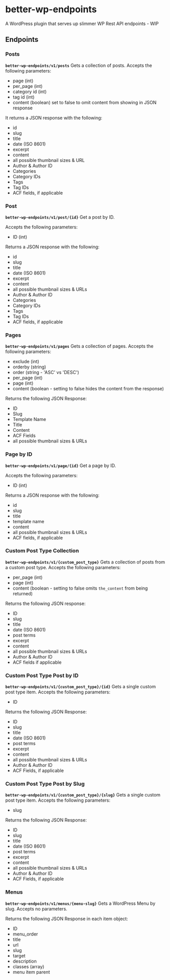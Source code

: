 # better-wp-endpoints
A WordPress plugin that serves up slimmer WP Rest API endpoints - WIP

## Endpoints

### Posts
**`better-wp-endpoints/v1/posts`**
Gets a collection of posts. Accepts the following parameters:

- page (int)
- per_page (int)
- category id (int)
- tag id  (int)
- content (boolean) set to false to omit content from showing in JSON response

It returns a JSON response with the following:
- id
- slug
- title
- date (ISO 8601)
- excerpt
- content
- all possible thumbnail sizes & URL
- Author & Author ID
- Categories
- Category IDs
- Tags
- Tag IDs
- ACF fields, if applicable

### Post
**`better-wp-endpoints/v1/post/{id}`**
Get a post by ID.

Accepts the following parameters:

- ID (int)

Returns a JSON response with the following:

- id
- slug
- title
- date (ISO 8601)
- excerpt
- content
- all possible thumbnail sizes & URLs
- Author & Author ID
- Categories
- Category IDs
- Tags
- Tag IDs
- ACF fields, if applicable

### Pages
**`better-wp-endpoints/v1/pages`**
Gets a collection of pages. Accepts the following parameters:

- exclude (int)
- orderby (string)
- order (string - 'ASC' vs 'DESC')
- per_page (int)
- page (int)
- content (boolean - setting to false hides the content from the response)

Returns the following JSON Response:

- ID
- Slug
- Template Name
- Title
- Content
- ACF Fields
- all possible thumbnail sizes & URLs

### Page by ID
**`better-wp-endpoints/v1/page/{id}`**
Get a page by ID.

Accepts the following parameters:

- ID (int)

Returns a JSON response with the following:

- id
- slug
- title
- template name
- content
- all possible thumbnail sizes & URLs
- ACF fields, if applicable

### Custom Post Type Collection
**`better-wp-endpoints/v1/{custom_post_type}`**
Gets a collection of posts from a custom post type. Accepts the following parameters:

- per_page (int)
- page (int)
- content (boolean - setting to false omits `the_content` from being returned)

Returns the following JSON response:

- ID
- slug
- title
- date (ISO 8601)
- post terms
- excerpt
- content
- all possible thumbnail sizes & URLs
- Author & Author ID
- ACF fields if applicable

### Custom Post Type Post by ID
**`better-wp-endpoints/v1/{custom_post_type}/{id}`**
Gets a single custom post type item. Accepts the following parameters:

- ID

Returns the following JSON Response:

- ID
- slug
- title
- date (ISO 8601)
- post terms
- excerpt
- content
- all possible thumbnail sizes & URLs
- Author & Author ID
- ACF Fields, if applicable

### Custom Post Type Post by Slug
**`better-wp-endpoints/v1/{custom_post_type}/{slug}`**
Gets a single custom post type item. Accepts the following parameters:

- slug

Returns the following JSON Response:

- ID
- slug
- title
- date (ISO 8601)
- post terms
- excerpt
- content
- all possible thumbnail sizes & URLs
- Author & Author ID
- ACF Fields, if applicable

### Menus
**`better-wp-endpoints/v1/menus/{menu-slug}`**
Gets a WordPress Menu by slug. Accepts no parameters.

Returns the following JSON Response in each item object:

- ID
- menu_order
- title
- url
- slug
- target
- description
- classes (array)
- menu item parent
